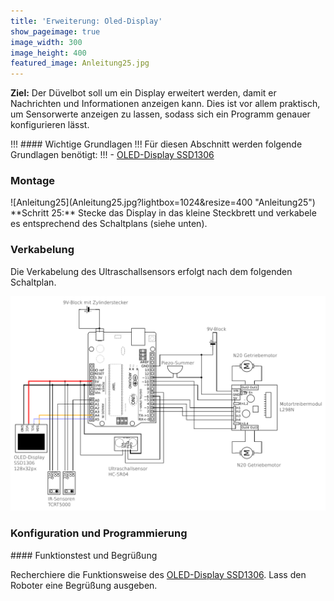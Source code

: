 ```yaml
---
title: 'Erweiterung: Oled-Display'
show_pageimage: true
image_width: 300
image_height: 400
featured_image: Anleitung25.jpg
---
```


**Ziel:** Der Düvelbot soll um ein Display erweitert werden, damit er Nachrichten und Informationen anzeigen kann. Dies ist vor allem praktisch, um Sensorwerte anzeigen zu lassen, sodass sich ein Programm genauer konfigurieren lässt.

!!! #### Wichtige Grundlagen
!!! Für diesen Abschnitt werden folgende Grundlagen benötigt:
!!! - [OLED-Display SSD1306](/arduinoskript/bauteilkunde/aktoren/oled-display-ssd1306)


### Montage

<div class="flex-box" style="align-items: center;">
<div markdown="1"> ![Anleitung25](Anleitung25.jpg?lightbox=1024&resize=400 "Anleitung25") </div>
<div markdown="1"> **Schritt 25:** Stecke das Display in das kleine Steckbrett und verkabele es entsprechend des Schaltplans (siehe unten). </div>
</div>


### Verkabelung

Die Verkabelung des Ultraschallsensors erfolgt nach dem folgenden Schaltplan.

![Schaltplan für das Display](4_duevelbot-oled-display.png?lightbox=1024&resize=800&classes=caption "Schaltplan für das Display.")


### Konfiguration und Programmierung

<div markdown="1" class="aufgabe">
#### Funktionstest und Begrüßung

Recherchiere die Funktionsweise des [OLED-Display SSD1306](/arduinoskript/bauteilkunde/aktoren/oled-display-ssd1306). Lass den Roboter eine Begrüßung ausgeben.

</div>
